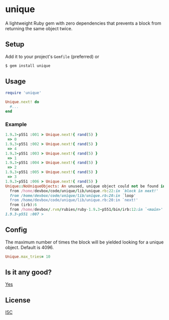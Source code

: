 # unique

A lightweight Ruby gem with zero dependencies that prevents a block from returning the same object twice.

## Setup

Add it to your project's `Gemfile` (preferred) or

```sh
$ gem install unique
```

## Usage

```ruby
require 'unique'

Unique.next! do
  #...
end
```

### Example
```ruby
1.9.3-p551 :001 > Unique.next!{ rand(5) }
 => 0
1.9.3-p551 :002 > Unique.next!{ rand(5) }
 => 4
1.9.3-p551 :003 > Unique.next!{ rand(5) }
 => 1
1.9.3-p551 :004 > Unique.next!{ rand(5) }
 => 2
1.9.3-p551 :005 > Unique.next!{ rand(5) }
 => 3
1.9.3-p551 :006 > Unique.next!{ rand(5) }
Unique::NoUniqueObjects: An unused, unique object could not be found in 4096 tries (["(irb)", 6])
  from /home/devbox/code/unique/lib/unique.rb:22:in `block in next!'
  from /home/devbox/code/unique/lib/unique.rb:20:in `loop'
  from /home/devbox/code/unique/lib/unique.rb:20:in `next!'
  from (irb):6
  from /home/devbox/.rvm/rubies/ruby-1.9.3-p551/bin/irb:12:in `<main>'
1.9.3-p551 :007 >
```

## Config

The maximum number of times the block will be yielded looking for a unique object.  Default is 4096.

```ruby
Unique.max_tries= 10
```

## Is it any good?

[Yes](https://news.ycombinator.com/item?id=3067434)

## License
[ISC](https://github.com/b264/unique/blob/master/LICENSE.txt)
